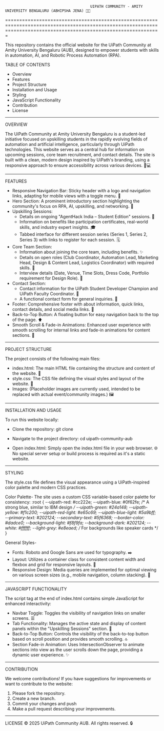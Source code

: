                                            UIPATH COMMUNITY - AMITY UNIVERSITY BENGALURU (ABHIPSHA JENA) 🤖✨
===================================================================================================================================================================

This repository contains the official website for the UiPath Community at Amity University Bengaluru (AUB), designed to empower students with skills in automation, AI, and Robotic Process Automation (RPA).


TABLE OF CONTENTS

 * Overview
 * Features
 * Project Structure
 * Installation and Usage
 * Styling
 * JavaScript Functionality
 * Contribution
 * License
___________________________________________________________________________________________________________________________________________________________________

OVERVIEW

The UiPath Community at Amity University Bengaluru is a student-led initiative focused on upskilling students in the rapidly evolving fields of automation and artificial intelligence, particularly through UiPath technologies. This website serves as a central hub for information on upcoming sessions, core team recruitment, and contact details.
The site is built with a clean, modern design inspired by UiPath's branding, using a responsive approach to ensure accessibility across various devices. 📱💻
___________________________________________________________________________________________________________________________________________________________________

FEATURES

 * Responsive Navigation Bar: Sticky header with a logo and navigation links, adapting for mobile views with a toggle menu. 🔗
 * Hero Section: A prominent introductory section highlighting the community's focus on RPA, AI, upskilling, and networking. 🚀
 * Upskilling Sessions:
   * Details on ongoing "AgentHack India – Student Edition" sessions. 🧠
   * Information on benefits like participation certificates, real-world skills, and industry expert insights. 🎓
   * Tabbed interface for different session series (Series 1, Series 2, Series 3) with links to register for each session. 🗓️
 * Core Team Section:
   * Information about joining the core team, including benefits. ✨
   * Details on open roles (Club Coordinator, Automation Lead, Marketing Head, Design & Content Lead, Logistics Coordinator) with required skills. 🎯
   * Interview details (Date, Venue, Time Slots, Dress Code, Portfolio requirement for Design Role). 📝
 * Contact Section:
   * Contact information for the UiPath Student Developer Champion and UiPath Faculty Coordinator. 📧
   * A functional contact form for general inquiries. 💬
 * Footer: Comprehensive footer with about information, quick links, contact details, and social media links. 🦶
 * Back-to-Top Button: A floating button for easy navigation back to the top of the page. ⬆️
 * Smooth Scroll & Fade-in Animations: Enhanced user experience with smooth scrolling for internal links and fade-in animations for content sections. 🌟
___________________________________________________________________________________________________________________________________________________________________

PROJECT STRUCTURE

The project consists of the following main files:

 * index.html: The main HTML file containing the structure and content of the website. 📄
 * style.css: The CSS file defining the visual styles and layout of the website. 🎨
 * Images: (Placeholder images are currently used, intended to be replaced with actual event/community images.) 🖼️
___________________________________________________________________________________________________________________________________________________________________

INSTALLATION AND USAGE

To run this website locally:

 * Clone the repository:
   git clone <repository-url>

 * Navigate to the project directory:
   cd uipath-community-aub

 * Open index.html: Simply open the index.html file in your web browser. 🌐
No special server setup or build process is required as it's a static website.
___________________________________________________________________________________________________________________________________________________________________

STYLING

The style.css file defines the visual appearance using a UiPath-inspired color palette and modern CSS practices.

Color Palette-
The site uses a custom CSS variable-based color palette for consistency:
:root {
    --uipath-red: #cc222e;
    --uipath-blue: #0f62fe; /* A strong blue, similar to IBM design */
    --uipath-green: #24a148;
    --uipath-yellow: #f1c200;
    --uipath-red-light: #e65c69;
    --uipath-blue-light: #5a9bff;
    --primary-text: #202124;
    --secondary-text: #5f6368;
    --border-color: #dadce0;
    --background-light: #f8f9fa;
    --background-dark: #202124;
    --white: #ffffff;
    --light-grey: #e8eaed; /* For backgrounds like speaker cards */
}

General Styles-
 * Fonts: Roboto and Google Sans are used for typography. ✒️
 * Layout: Utilizes a container class for consistent content width and flexbox and grid for responsive layouts. 📐
 * Responsive Design: Media queries are implemented for optimal viewing on various screen sizes (e.g., mobile navigation, column stacking). 📏
___________________________________________________________________________________________________________________________________________________________________

JAVASCRIPT FUNCTIONALITY

The script tag at the end of index.html contains simple JavaScript for enhanced interactivity:
 * Navbar Toggle: Toggles the visibility of navigation links on smaller screens. ☰
 * Tab Functionality: Manages the active state and display of content panels within the "Upskilling Sessions" section. 🔄
 * Back-to-Top Button: Controls the visibility of the back-to-top button based on scroll position and provides smooth scrolling. 🔝
 * Section Fade-in Animation: Uses IntersectionObserver to animate sections into view as the user scrolls down the page, providing a dynamic user experience. ✨
__________________________________________________________________________________________________________________________________________________________________


CONTRIBUTION

We welcome contributions! If you have suggestions for improvements or want to contribute to the website:
1) Please fork the repository.
2) Create a new branch.
3) Commit your changes and push
4) Make a pull request describing your improvements.
___________________________________________________________________________________________________________________________________________________________________

LICENSE
© 2025 UiPath Community AUB. All rights reserved. 🔒
